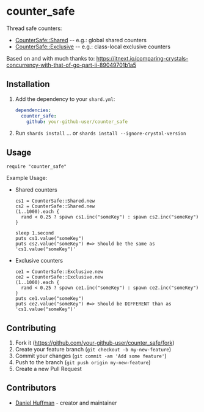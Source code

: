 # counter_safe

Thread safe counters:
* [CounterSafe::Shared](src/counter_safe/shared.cr)       -- e.g.: global shared counters
* [CounterSafe::Exclusive](src/counter_safe/exclusive.cr) -- e.g.: class-local exclusive counters

Based on and with much thanks to: https://itnext.io/comparing-crystals-concurrency-with-that-of-go-part-ii-89049701b1a5

## Installation

1. Add the dependency to your `shard.yml`:

   ```yaml
   dependencies:
     counter_safe:
       github: your-github-user/counter_safe
   ```

2. Run `shards install`
  ... or `shards install --ignore-crystal-version`

## Usage

```crystal
require "counter_safe"
```

Example Usage:
* Shared counters
  ```
  cs1 = CounterSafe::Shared.new
  cs2 = CounterSafe::Shared.new
  (1..1000).each {
    rand < 0.25 ? spawn cs1.inc("someKey") : spawn cs2.inc("someKey")
  }

  sleep 1.second
  puts cs1.value("someKey")
  puts cs2.value("someKey") #=> Should be the same as 'cs1.value("someKey")'
  ```

* Exclusive counters
  ```
  ce1 = CounterSafe::Exclusive.new
  ce2 = CounterSafe::Exclusive.new
  (1..1000).each {
    rand < 0.25 ? spawn ce1.inc("someKey") : spawn ce2.inc("someKey")
  }
  puts ce1.value("someKey")
  puts ce2.value("someKey") #=> Should be DIFFERENT than as 'cs1.value("someKey")'
  ```

## Contributing

1. Fork it (<https://github.com/your-github-user/counter_safe/fork>)
2. Create your feature branch (`git checkout -b my-new-feature`)
3. Commit your changes (`git commit -am 'Add some feature'`)
4. Push to the branch (`git push origin my-new-feature`)
5. Create a new Pull Request

## Contributors

- [Daniel Huffman](https://github.com/drhuffman12) - creator and maintainer

